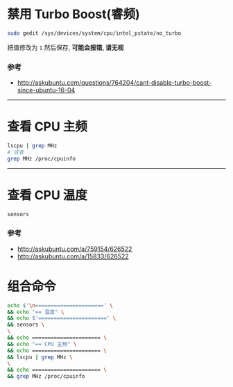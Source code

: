 # 禁用 Turbo Boost(睿频)
``` bash
sudo gedit /sys/devices/system/cpu/intel_pstate/no_turbo
```
把值修改为 `1` 然后保存, **可能会报错, 请无视**

### 参考
- http://askubuntu.com/questions/764204/cant-disable-turbo-boost-since-ubuntu-16-04

------

# 查看 CPU 主频
``` bash
lscpu | grep MHz
# 或者
grep MHz /proc/cpuinfo
```

------

# 查看 CPU 温度
``` bash
sensors
```

### 参考
- http://askubuntu.com/a/759154/626522
- http://askubuntu.com/a/15833/626522


# 组合命令
``` bash
echo $'\n======================' \
&& echo "== 温度" \
&& echo $'======================' \
&& sensors \
\
&& echo ====================== \
&& echo "== CPU 主频" \
&& echo ====================== \
&& lscpu | grep MHz \
\
&& echo ====================== \
&& grep MHz /proc/cpuinfo
```
